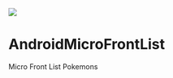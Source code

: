 [![](https://jitpack.io/v/RafaelBarbosatec/AndroidMicroFrontList.svg)](https://jitpack.io/#RafaelBarbosatec/AndroidMicroFrontList)


# AndroidMicroFrontList
Micro Front List Pokemons
